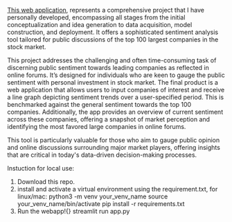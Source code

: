 [This web application](https://stockforumsentimentanalysis.onrender.com), represents a comprehensive project that I have personally developed, encompassing all stages from the initial conceptualization and idea generation to data acquisition, model construction, and deployment. It offers a sophisticated sentiment analysis tool tailored for public discussions of the top 100 largest companies in the stock market.

This project addresses the challenging and often time-consuming task of discerning public sentiment towards leading companies as reflected in online forums. It’s designed for individuals who are keen to gauge the public sentiment with personal investment in stock market. The final product is a web application that allows users to input companies of interest and receive a line graph depicting sentiment trends over a user-specified period. This is benchmarked against the general sentiment towards the top 100 companies. Additionally, the app provides an overview of current sentiment across these companies, offering a snapshot of market perception and identifying the most favored large companies in online forums.

This tool is particularly valuable for those who aim to gauge public opinion and online discussions surrounding major market players, offering insights that are critical in today's data-driven decision-making processes.


Instuction for local use:

1) Download this repo.
2) install and activate a virtual environment using the requirement.txt, for linux/mac: 
    python3 -m venv your_venv_name
    source your_venv_name/bin/activate
    pip install -r requirements.txt
3) Run the webapp!{}
    streamlit run app.py
